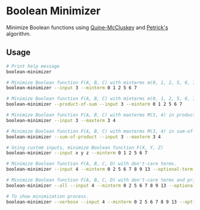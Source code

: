 # Boolean Minimizer

Minimize Boolean functions using [Quine-McCluskey](https://en.wikipedia.org/wiki/Quine%E2%80%93McCluskey_algorithm) and [Petrick's](https://en.wikipedia.org/wiki/Petrick%27s_method) algorithm.

## Usage

``` sh
# Print help message
boolean-minimizer

# Minimize Boolean function F(A, B, C) with minterms m(0, 1, 2, 5, 6, 7) in sum-of-products (SOP) form.
boolean-minimizer --input 3 --minterm 0 1 2 5 6 7

# Minimize Boolean function F(A, B, C) with minterms m(0, 1, 2, 5, 6, 7) in product-of-sums (POS) form.
boolean-minimizer --product-of-sum --input 3 --minterm 0 1 2 5 6 7

# Minimize Boolean function F(A, B, C) with maxterms M(3, 4) in product-of-sums (POS) form.
boolean-minimizer --input 3 --maxterm 3 4

# Minimize Boolean function F(A, B, C) with maxterms M(3, 4) in sum-of-products (SOP) form.
boolean-minimizer --sum-of-product --input 3 --maxterm 3 4

# Using custom inputs, minimize Boolean function F(X, Y, Z)
boolean-minimizer --input x y z --minterm 0 1 2 5 6 7

# Minimize Boolean function F(A, B, C, D) with don't-care terms.
boolean-minimizer --input 4 --minterm 0 2 5 6 7 8 9 13 --optional-term 1 12 15

# Minimize Boolean function F(A, B, C, D) with don't-care terms and print all solutions.
boolean-minimizer --all --input 4 --minterm 0 2 5 6 7 8 9 13 --optional-term 1 12 15

# To show minimization process.
boolean-minimizer --verbose --input 4 --minterm 0 2 5 6 7 8 9 13 --optional-term 1 12 15
```
